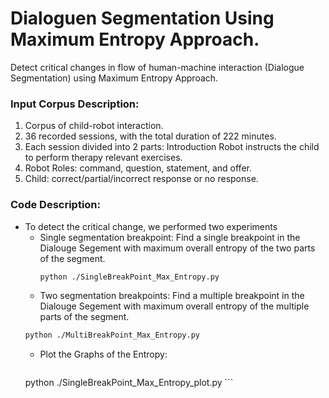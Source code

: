 # Dialoguen Segmentation Using Maximum Entropy Approach.

Detect critical changes in flow of human-machine interaction (Dialogue Segmentation) using Maximum Entropy Approach.

### Input Corpus Description:

1. Corpus of child-robot interaction.
2. 36 recorded sessions, with the total duration of 222 minutes.
3. Each session divided into 2 parts:
      Introduction
      Robot instructs the child to perform therapy relevant exercises.
4. Robot Roles: command, question, statement, and offer.
5. Child: correct/partial/incorrect response or no response.

### Code Description:

* To detect the critical change, we performed two experiments
    * Single segmentation breakpoint: Find a single breakpoint in the Dialouge Segement with maximum overall entropy of the two parts of the segment.
      ```bash
      python ./SingleBreakPoint_Max_Entropy.py
      ```
    * Two segmentation breakpoints: Find a multiple breakpoint in the Dialouge Segement with maximum overall entropy of the multiple parts of the segment.
     ```bash
     python ./MultiBreakPoint_Max_Entropy.py
     ```
    * Plot the Graphs of the Entropy:
      ```bash
     python ./SingleBreakPoint_Max_Entropy_plot.py
      ```

    








